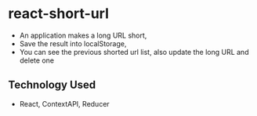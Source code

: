 # react-short-url
* An application makes a long URL short, 
* Save the result into localStorage,
* You can see the previous shorted url list, also update the long URL and delete one

## Technology Used
* React, ContextAPI, Reducer
